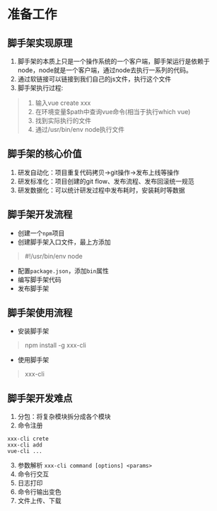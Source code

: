 # 准备工作

## 脚手架实现原理
1. 脚手架的本质上只是一个操作系统的一个客户端，脚手架运行是依赖于node，node就是一个客户端，通过node去执行一系列的代码。
2. 通过软链接可以链接到我们自己的js文件，执行这个文件
3. 脚手架执行过程:
> 1. 输入vue create xxx
> 2. 在环境变量$path中查询vue命令(相当于执行which vue)
> 3. 找到实际执行的文件
> 4. 通过/usr/bin/env node执行文件

## 脚手架的核心价值
1. 研发自动化：项目重复代码拷贝->git操作->发布上线等操作
2. 研发标准化：项目创建的git flow、发布流程、发布回滚统一规范
3. 研发数据化：可以统计研发过程中发布耗时，安装耗时等数据

## 脚手架开发流程

- 创建一个```npm```项目
- 创建脚手架入口文件，最上方添加
> #!/usr/bin/env node
- 配置```package.json```，添加```bin```属性
- 编写脚手架代码
- 发布脚手架

## 脚手架使用流程
- 安装脚手架
> npm install -g xxx-cli
- 使用脚手架
> xxx-cli

## 脚手架开发难点
1. 分包：将复杂模块拆分成各个模块
2. 命令注册
```
xxx-cli crete
xxx-cli add
vue-cli ...
```
3. 参数解析
```xxx-cli command [options] <params>```
4. 命令行交互
5. 日志打印
6. 命令行输出变色
7. 文件上传、下载